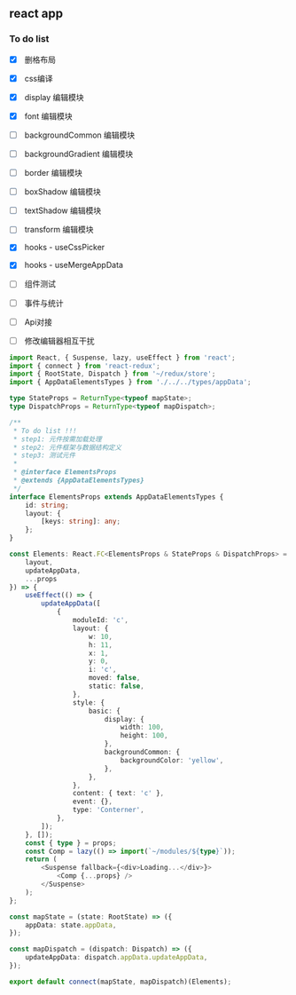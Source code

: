 ## react app

### To do list
- [x] <input type="checkbox" checked> 删格布局
- [x] <input type="checkbox" checked> css编译
- [x] <input type="checkbox" checked> display 编辑模块
- [x] <input type="checkbox" checked> font 编辑模块
- [x] <input type="checkbox" > backgroundCommon 编辑模块
- [x] <input type="checkbox" > backgroundGradient 编辑模块
- [x] <input type="checkbox" > border 编辑模块
- [x] <input type="checkbox" > boxShadow 编辑模块
- [x] <input type="checkbox" > textShadow 编辑模块
- [x] <input type="checkbox" > transform 编辑模块
- [x] <input type="checkbox" checked> hooks - useCssPicker
- [x] <input type="checkbox" checked> hooks - useMergeAppData
- [ ] <input type="checkbox" > 组件测试
- [ ] <input type="checkbox" > 事件与统计
- [ ] <input type="checkbox" > Api对接
- [ ] <input type="checkbox" > 修改编辑器相互干扰


```typescript
import React, { Suspense, lazy, useEffect } from 'react';
import { connect } from 'react-redux';
import { RootState, Dispatch } from '~/redux/store';
import { AppDataElementsTypes } from './../../types/appData';

type StateProps = ReturnType<typeof mapState>;
type DispatchProps = ReturnType<typeof mapDispatch>;

/**
 * To do list !!!
 * step1: 元件按需加载处理
 * step2: 元件框架与数据结构定义
 * step3: 测试元件
 *
 * @interface ElementsProps
 * @extends {AppDataElementsTypes}
 */
interface ElementsProps extends AppDataElementsTypes {
    id: string;
    layout: {
        [keys: string]: any;
    };
}

const Elements: React.FC<ElementsProps & StateProps & DispatchProps> = ({
    layout,
    updateAppData,
    ...props
}) => {
    useEffect(() => {
        updateAppData([
            {
                moduleId: 'c',
                layout: {
                    w: 10,
                    h: 11,
                    x: 1,
                    y: 0,
                    i: 'c',
                    moved: false,
                    static: false,
                },
                style: {
                    basic: {
                        display: {
                            width: 100,
                            height: 100,
                        },
                        backgroundCommon: {
                            backgroundColor: 'yellow',
                        },
                    },
                },
                content: { text: 'c' },
                event: {},
                type: 'Conterner',
            },
        ]);
    }, []);
    const { type } = props;
    const Comp = lazy(() => import(`~/modules/${type}`));
    return (
        <Suspense fallback={<div>Loading...</div>}>
            <Comp {...props} />
        </Suspense>
    );
};

const mapState = (state: RootState) => ({
    appData: state.appData,
});

const mapDispatch = (dispatch: Dispatch) => ({
    updateAppData: dispatch.appData.updateAppData,
});

export default connect(mapState, mapDispatch)(Elements);

```